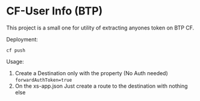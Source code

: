 # CF-User Info (BTP)
This project is a small one for utility of extracting anyones token on BTP CF.

Deployment:
	
	cf push

Usage:

1. Create a Destination only with the property (No Auth needed)
`forwardAuthToken=true`
2. On the xs-app.json
	Just create a route to the destination with nothing else
